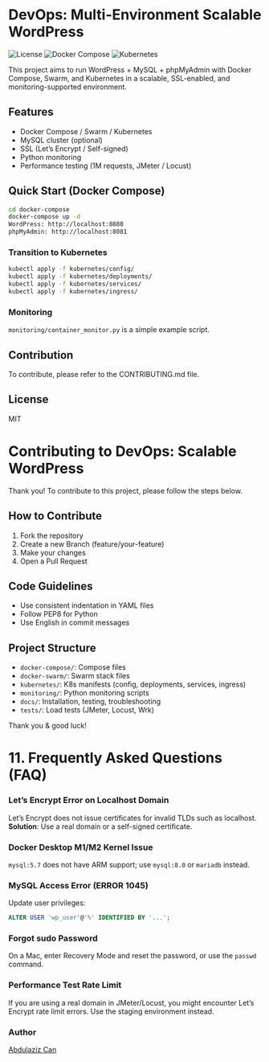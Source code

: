 # DevOps: Multi-Environment Scalable WordPress

![License](https://img.shields.io/badge/license-MIT-blue.svg)
![Docker Compose](https://img.shields.io/badge/docker-compose-blue.svg)
![Kubernetes](https://img.shields.io/badge/kubernetes-deployment-brightgreen.svg)

This project aims to run WordPress + MySQL + phpMyAdmin with Docker Compose, Swarm, and Kubernetes in a scalable, SSL-enabled, and monitoring-supported environment.

## Features

- Docker Compose / Swarm / Kubernetes
- MySQL cluster (optional)
- SSL (Let’s Encrypt / Self-signed)
- Python monitoring
- Performance testing (1M requests, JMeter / Locust)

## Quick Start (Docker Compose)

```bash
cd docker-compose
docker-compose up -d
WordPress: http://localhost:8080
phpMyAdmin: http://localhost:8081
```

### Transition to Kubernetes

```bash
kubectl apply -f kubernetes/config/
kubectl apply -f kubernetes/deployments/
kubectl apply -f kubernetes/services/
kubectl apply -f kubernetes/ingress/
```

### Monitoring

`monitoring/container_monitor.py` is a simple example script.

## Contribution

To contribute, please refer to the CONTRIBUTING.md file.

## License

MIT

# Contributing to DevOps: Scalable WordPress

Thank you! To contribute to this project, please follow the steps below.

## How to Contribute

1. Fork the repository
2. Create a new Branch (feature/your-feature)
3. Make your changes
4. Open a Pull Request

## Code Guidelines

- Use consistent indentation in YAML files
- Follow PEP8 for Python
- Use English in commit messages

## Project Structure

- `docker-compose/`: Compose files
- `docker-swarm/`: Swarm stack files
- `kubernetes/`: K8s manifests (config, deployments, services, ingress)
- `monitoring/`: Python monitoring scripts
- `docs/`: Installation, testing, troubleshooting
- `tests/`: Load tests (JMeter, Locust, Wrk)

Thank you & good luck!

# 11. Frequently Asked Questions (FAQ)

### Let’s Encrypt Error on Localhost Domain

Let’s Encrypt does not issue certificates for invalid TLDs such as localhost.  
**Solution**: Use a real domain or a self-signed certificate.

### Docker Desktop M1/M2 Kernel Issue

`mysql:5.7` does not have ARM support; use `mysql:8.0` or `mariadb` instead.

### MySQL Access Error (ERROR 1045)

Update user privileges:

```sql
ALTER USER 'wp_user'@'%' IDENTIFIED BY '...';
```

### Forgot sudo Password

On a Mac, enter Recovery Mode and reset the password, or use the `passwd` command.

### Performance Test Rate Limit

If you are using a real domain in JMeter/Locust, you might encounter Let’s Encrypt rate limit errors. Use the staging environment instead.

### Author

[Abdulaziz Can](mailto:abdulazizcaan@gmail.com)
